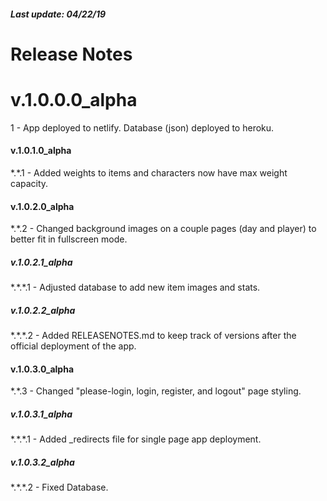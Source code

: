 <h5>Last update: 04/22/19</h5>
<h1>Release Notes</h1>

<h1>v.1.0.0.0_alpha</h1>
<p>1 - App deployed to netlify. Database (json) deployed to heroku.</p>

<h4>v.1.0.1.0_alpha</h4>
<p>*.*.1 - Added weights to items and characters now have max weight capacity.</p>

<h4>v.1.0.2.0_alpha</h4>
<p>*.*.2 - Changed background images on a couple pages (day and player) to better fit in fullscreen mode.</p>

<h5>v.1.0.2.1_alpha</h5>
<p>*.*.*.1 - Adjusted database to add new item images and stats.</p>

<h5>v.1.0.2.2_alpha</h5>
<p>*.*.*.2 - Added RELEASENOTES.md to keep track of versions after the official deployment of the app.</p>

<h4>v.1.0.3.0_alpha</h4>
<p>*.*.3 - Changed "please-login, login, register, and logout" page styling.</p>

<h5>v.1.0.3.1_alpha</h5>
<p>*.*.*.1 - Added _redirects file for single page app deployment.</p>

<h5>v.1.0.3.2_alpha</h5>
<p>*.*.*.2 - Fixed Database.</p>